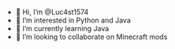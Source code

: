 - 👋 Hi, I’m @Luc4st1574
- 👀 I’m interested in Python and Java
- 🌱 I’m currently learning Java
- 💞️ I’m looking to collaborate on Minecraft mods

<!---
Luc4st1574/Luc4st1574 is a ✨ special ✨ repository because its `README.md` (this file) appears on your GitHub profile.
You can click the Preview link to take a look at your changes.
--->
